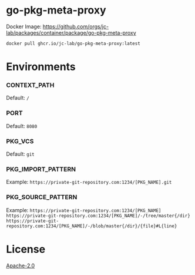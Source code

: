 # go-pkg-meta-proxy

Docker Image: https://github.com/orgs/jc-lab/packages/container/package/go-pkg-meta-proxy

```
docker pull ghcr.io/jc-lab/go-pkg-meta-proxy:latest
```

# Environments

### CONTEXT_PATH

Default: `/`

### PORT

Default: `8080`

### PKG_VCS

Default: `git`

### PKG_IMPORT_PATTERN

Example: `https://private-git-repository.com:1234/[PKG_NAME].git`

### PKG_SOURCE_PATTERN

Example: `https://private-git-repository.com:1234/[PKG_NAME] https://private-git-repository.com:1234/[PKG_NAME]/-/tree/master{/dir} https://private-git-repository.com:1234/[PKG_NAME]/-/blob/master{/dir}/{file}#L{line}`

# License

[Apache-2.0](./LICENSE)
